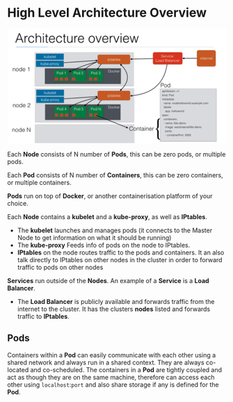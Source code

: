 # High Level Architecture Overview

![alt text](kube-arch-overview.png "Architecture Overview")

Each **Node** consists of N number of **Pods**, this can be zero pods, or multiple pods.

Each **Pod** consists of N number of **Containers**, this can be zero containers, or multiple containers.

**Pods** run on top of **Docker**, or another containerisation platform of your choice.

Each **Node** contains a **kubelet** and a **kube-proxy**, as well as **IPtables**.
  - The **kubelet** launches and manages pods (it connects to the Master Node to get information on what it should be running)
  - The **kube-proxy** Feeds info of pods on the node to IPtables.
  - **IPtables** on the node routes traffic to the pods and containers. It an also talk directly to IPtables on other nodes in the cluster in order to forward traffic to pods on other nodes

**Services** run outside of the **Nodes**. An example of a **Service** is a **Load Balancer**.
  - The **Load Balancer** is publicly available and forwards traffic from the internet to the cluster. It has the clusters **nodes** listed and forwards traffic to **IPtables**.

## Pods

Containers within a **Pod** can easily communicate with each other using a shared network and always run in a shared context. They are always co-located and co-scheduled. The containers in a **Pod** are tightly coupled and act as though they are on the same machine, therefore can access each other using `localhost`:`port` and also share storage if any is defined for the **Pod**.
